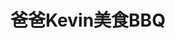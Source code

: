 ---
title: "爸爸Kevin美食BBQ"
description: "爸爸Kevin美食BBQ"
layout: shop
keywords:
  - 美食競賽
  - 台灣美食
  - 美食精選
datePublished: "2025-06-30"
dateModified: "2025-07-05"
city: "台北市"
district: "松山區"
address: "台北市松山區南京東路三段303巷8弄5號"
phone: "0225117427"
geo: "25.053059733623133, 121.54704628247033"
google_map: "https://maps.app.goo.gl/SQfDLAPR3Qjot1xM6"
footinder: "https://footinder.com.tw/%e5%8f%b0%e5%8c%97%e5%b8%82%e6%9d%be%e5%b1%b1%e5%8d%80/31849/"
official: "https://www.88k.com.tw/"
award:
  - name: "500盤"
    year: "2024"
    entries:
      - dishes:
          - "牛前胸肉"

---